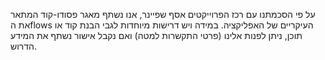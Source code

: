 על פי הסכמתנו עם רכז הפרוייקטים אסף שפיינר, אנו נשתף מאגר פסודו-קוד המתאר את הflows העיקריים של האפליקציה. במידה ויש דרישות מיוחדות לגבי הבנת קוד או תוכן, ניתן לפנות אלינו (פרטי התקשרות למטה) ואם נקבל אישור נשתף את המידע הדרוש.
